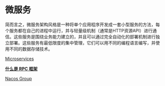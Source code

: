 # 微服务

简而言之，微服务架构风格是一种将单个应用程序开发成一套小型服务的方法，每个服务都在自己的进程中运行，并与轻量级机制（通常是HTTP资源API）进行通信。这些服务是围绕业务能力建立的，并且可以通过完全自动化的部署机制进行独立部署。这些服务有最低限度的集中管理，它们可以用不同的编程语言编写，并使用不同的数据存储技术。

[Microservices](https://www.martinfowler.com/articles/microservices.html)

[**什么是 RPC 框架**](https://zhuanlan.zhihu.com/p/139688497)

[Nacos Group](https://github.com/nacos-group)